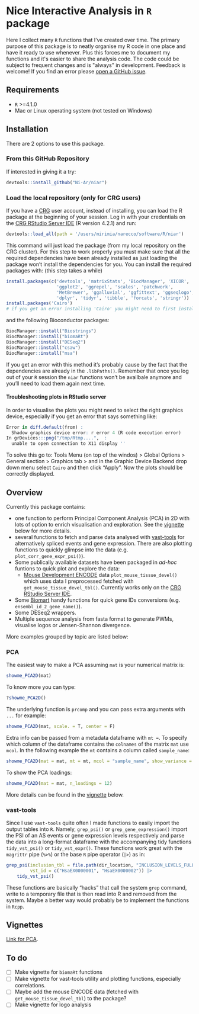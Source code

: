 # Nice Interactive Analysis in `R` package

Here I collect many `R` functions that I’ve created over time. The primary purpose of this package is to neatly organise my R code in one place and have it ready to use whenever. Plus this forces me to document my functions and it's easier to share the analysis code. The code could be subject to frequent changes and is "always" in development. Feedback is welcome!
If you find an error please [open a GitHub issue](https://github.com/Ni-Ar/niar/issues/new).

## Requirements
 - `R` >=4.1.0
 - Mac or Linux operating system (not tested on Windows)

## Installation

There are 2 options to use this package.

### From this GitHub Repository

If interested in giving it a try:
```R
devtools::install_github("Ni-Ar/niar")
```

### Load the local repository (only for CRG users)

If you have a [CRG](https://www.crg.eu/) user account, instead of installing, you can load the R package at the beginning of your session. Log in with your credentials on the [CRG RStudio Server IDE](https://rstudio42.linux.crg.es/) (R version 4.2.1) and run:
```R
devtools::load_all(path = '/users/mirimia/narecco/software/R/niar')
```
This command will just load the package (from my local repository on the CRG cluster).
For this step to work properly you must make sure that all the required dependencies have been already installed as just loading the package won’t install the dependencies for you. You can install the required packages with: (this step takes a while)
```R
install.packages(c('devtools', 'matrixStats', 'BiocManager', 'XICOR', 
                   'ggplot2', 'ggrepel', 'scales', 'patchwork',
                   'MetBrewer', 'ggalluvial', 'ggfittext', 'ggseqlogo', 'seqinr',
                   'dplyr', 'tidyr', 'tibble', 'forcats', 'stringr'))
install.packages('Cairo') 
# if you get an error installing 'Cairo' you might need to first install the cairographics C library your operating system from https://www.cairographics.org/download/
```

and the following Bioconductor packages:
```R
BiocManager::install("Biostrings")
BiocManager::install("biomaRt")
BiocManager::install("DESeq2")
BiocManager::install("csaw")
BiocManager::install("msa")
```

If you get an error with this method it’s probably cause by the fact that the dependencies are already in the `.libPaths()`. Remember that once you log out of your `R` session the `niar` functions won’t be availbale anymore and you’ll need to load them again next time. 

#### Troubleshooting plots in RStudio server

In order to visualise the plots you might need to select the right graphics device, especially if you get an error that says something like:
```R
Error in diff.default(from) : 
  Shadow graphics device error: r error 4 (R code execution error)
In grDevices:::png("/tmp/Rtmp....",  :
  unable to open connection to X11 display ''
```

To solve this go to: Tools Menu (on top of the windos) > Global Options > General section > Graphics tab > and in the Graphic Device Backend drop down menu select `Cairo` and then click “Apply”. Now the plots should be correctly displayed.

## Overview

Currently this package contains:
- one function to perform Principal Component Analysis (PCA) in 2D with lots of option to enrich visualisation and exploration. See the [vignette](#Vignettes) below for more details.
- several functions to fetch and parse data analysed with [vast-tools](https://github.com/vastgroup/vast-tools) for alternatively spliced events and gene expression. There are also plotting functions to quickly glimpse into the data (e.g. `plot_corr_gene_expr_psi()`).
- Some publically available datasets have been packaged in *ad-hoc* funtions to quick plot and explore the data:
	- [Mouse Development ENCODE](https://www.encodeproject.org/mouse-development-matrix/?type=Experiment&status=released&related_series.@type=OrganismDevelopmentSeries&replicates.library.biosample.organism.scientific_name=Mus+musculus) data `plot_mouse_tissue_devel()` which uses data I preprocessed  fetched with `get_mouse_tissue_devel_tbl()`. Currently works only on the  [CRG RStudio Server IDE](https://rstudio42.linux.crg.es/).
- Some [Biomart](https://bioconductor.org/packages/release/bioc/html/biomaRt.html) handy functions for quick gene IDs conversions (e.g. `ensembl_id_2_gene_name()`).
- Some DESeq2 wrappers. 
- Multiple sequence analysis from fasta format to generate PWMs, visualise logos or Jensen-Shannon divergence.

More examples grouped by topic are listed below:

### PCA

The easiest way to make a PCA assuming `mat` is your numerical matrix is:
```R
showme_PCA2D(mat)
```

To know more you can type:
```R
?showme_PCA2D()
```

The underlying function is `prcomp` and you can pass extra arguments with `...` for example:
```R
showme_PCA2D(mat, scale. = T, center = F)
```

Extra info can be passed from a metadata dataframe with  `mt =`. To specify which column of the dataframe contains the `colnames` of the matrix `mat` use `mcol`. In the following example the `mt` contains a column called `sample_name`:
```R
showme_PCA2D(mat = mat, mt = mt, mcol = "sample_name", show_variance = T, show_stats = T)
```

To show the PCA loadings:
```R
showme_PCA2D(mat = mat, n_loadings = 12)
```

More details can be found in the [vignette](#Vignettes) below.

### vast-tools

Since I use `vast-tools` quite often I made functions to easily import the output tables into `R`. Namely, `grep_psi()` or `grep_gene_expression()` import the PSI of an AS events or gene expression levels respectively and parse the data into a long-format dataframe with the accompanying tidy functions `tidy_vst_psi()` or `tidy_vst_expr()`. These functions work great with the `magrittr` pipe (`%>%`) or the base `R` pipe operator (`|>`) as in:
```R
grep_psi(inclusion_tbl = file.path(dir_location, "INCLUSION_LEVELS_FULL-hg38-n-v251.tab"), 
         vst_id = c("HsaEX0000001", "HsaEX0000002")) |>
    tidy_vst_psi() 
```

These functions are basically “hacks” that call the system `grep` command, write to a temporary file that is then read into R and removed from the system. Maybe a better way would probably be to implement the functions in `Rcpp`.

## Vignettes

[Link for PCA](https://htmlpreview.github.io/?https://github.com/Ni-Ar/niar/blob/main/doc/Introduction_Dim_Reduction.html).

## To do

- [ ] Make vignette for `biomaRt` functions 
- [ ] Make vignette for vast-tools utility and plotting functions, especially correlations. 
- [ ] Maybe add the mouse ENCODE data (fetched with `get_mouse_tissue_devel_tbl`) to the package?
- [ ] Make vignette for logo analysis
